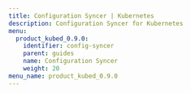 ```yaml
---
title: Configuration Syncer | Kubernetes
description: Configuration Syncer for Kubernetes
menu:
  product_kubed_0.9.0:
    identifier: config-syncer
    parent: guides
    name: Configuration Syncer
    weight: 20
menu_name: product_kubed_0.9.0
---
```


